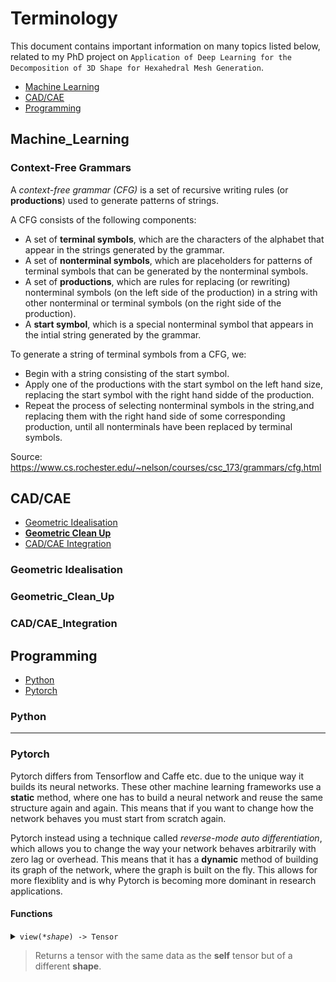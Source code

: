 # Terminology
This document contains important information on many topics listed below, related to my PhD project on `Application of Deep Learning for the Decomposition of 3D Shape for Hexahedral Mesh Generation`.
- [Machine Learning](Machine_Learning)
- [CAD/CAE](CAD/CAE)
- [Programming](Programming)

## Machine_Learning
### Context-Free Grammars

A *context-free grammar (CFG)* is a set of recursive writing rules (or **productions**) used to generate patterns of strings.

A CFG consists of the following components:
- A set of **terminal symbols**, which are the characters of the alphabet that appear in the strings generated by the grammar.
- A set of **nonterminal symbols**, which are placeholders for patterns of terminal symbols that can be generated by the nonterminal symbols.
- A set of **productions**, which are rules for replacing (or rewriting) nonterminal symbols (on the left side of the production) in a string with other nonterminal or terminal symbols (on the right side of the production).
- A **start symbol**, which is a special nonterminal symbol that appears in the intial string generated by the grammar.

To generate a string of terminal symbols from a CFG, we:
- Begin with a string consisting of the start symbol.
- Apply one of the productions with the start symbol on the left hand size, replacing the start symbol with the right hand sidde of the production.
- Repeat the process of selecting nonterminal symbols in the string,and replacing them with the right hand side of some corresponding production, until all nonterminals have been replaced by terminal symbols.

Source: https://www.cs.rochester.edu/~nelson/courses/csc_173/grammars/cfg.html

## CAD/CAE
- [Geometric Idealisation](#geometric-idealisation)
- **[Geometric Clean Up](#geometric-clean-up)**<br>
- [CAD/CAE Integration](CAD/CAE_Integration)

### Geometric Idealisation

### Geometric_Clean_Up

### CAD/CAE_Integration

## Programming
- [Python](Python)
- [Pytorch](Pytorch)

### Python

<hr>

### Pytorch
Pytorch differs from Tensorflow and Caffe etc. due to the unique way it builds its neural networks. These other machine learning frameworks use a **static** method, where one has to build a neural network and reuse the same structure again and again. This means that if you want to change how the network behaves you must start from scratch again.

Pytorch instead using a technique called *reverse-mode auto differentiation*, which allows you to change the way your network behaves arbitrarily with zero lag or overhead. This means that it has a **dynamic** method of building its graph of the network, where the graph is built on the fly. This allows for more flexiblity and is why Pytorch is becoming more dominant in research applications.



#### Functions
<details>
  <summary><span><code>view(<i>*shape</i>) -> Tensor</code></span><br/> <blockquote>Returns a tensor with the same data as the <b>self</b> tensor but of a different <b>shape</b>.<blockquote></summary>
<hr>
  <pre>
  <code>
  >>> x = torch.randn(4, 4)
  >>> x.size()
  <b>torch.Size([4, 4])</b>
  >>> y = x.view(16)
  >>> y.size()
  <b>torch.Size([16])</b>
  >>> z = x.view(-1, 8)  # the size -1 is inferred from other dimensions<br>
  >>> z.size()
  <b>torch.Size([2, 8])</b>
  </code>
  </pre>
<hr>
</details>

